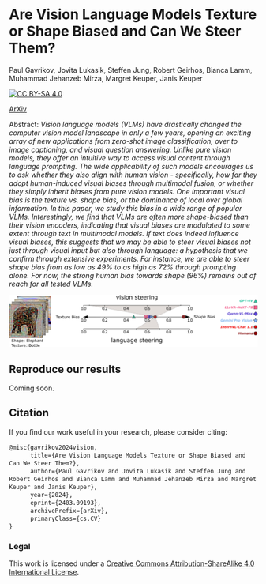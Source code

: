 # Are Vision Language Models Texture or Shape Biased and Can We Steer Them?
Paul Gavrikov, Jovita Lukasik, Steffen Jung, Robert Geirhos, Bianca Lamm, Muhammad Jehanzeb Mirza, Margret Keuper, Janis Keuper

[![CC BY-SA 4.0][cc-by-sa-shield]][cc-by-sa]

[ArXiv](https://arxiv.org/abs/2403.09193)


Abstract: *Vision language models (VLMs) have drastically changed the computer vision model landscape in only a few years, opening an exciting array of new applications from zero-shot image classification, over to image captioning, and visual question answering. Unlike pure vision models, they offer an intuitive way to access visual content through language prompting. The wide applicability of such models encourages us to ask whether they also align with human vision - specifically, how far they adopt human-induced visual biases through multimodal fusion, or whether they simply inherit biases from pure vision models. One important visual bias is the texture vs. shape bias, or the dominance of local over global information. In this paper, we study this bias in a wide range of popular VLMs. Interestingly, we find that VLMs are often more shape-biased than their vision encoders, indicating that visual biases are modulated to some extent through text in multimodal models. If text does indeed influence visual biases, this suggests that we may be able to steer visual biases not just through visual input but also through language: a hypothesis that we confirm through extensive experiments. For instance, we are able to steer shape bias from as low as 49% to as high as 72% through prompting alone. For now, the strong human bias towards shape (96%) remains out of reach for all tested VLMs.*


[cc-by-sa]: http://creativecommons.org/licenses/by-sa/4.0/
[cc-by-sa-image]: https://licensebuttons.net/l/by-sa/4.0/88x31.png
[cc-by-sa-shield]: https://img.shields.io/badge/License-CC%20BY--SA%204.0-lightgrey.svg

![Hero Image](assets/teaser.jpeg)


## Reproduce our results

Coming soon.

## Citation 

If you find our work useful in your research, please consider citing:

```
@misc{gavrikov2024vision,
      title={Are Vision Language Models Texture or Shape Biased and Can We Steer Them?}, 
      author={Paul Gavrikov and Jovita Lukasik and Steffen Jung and Robert Geirhos and Bianca Lamm and Muhammad Jehanzeb Mirza and Margret Keuper and Janis Keuper},
      year={2024},
      eprint={2403.09193},
      archivePrefix={arXiv},
      primaryClass={cs.CV}
}
```

### Legal
This work is licensed under a
[Creative Commons Attribution-ShareAlike 4.0 International License][cc-by-sa].